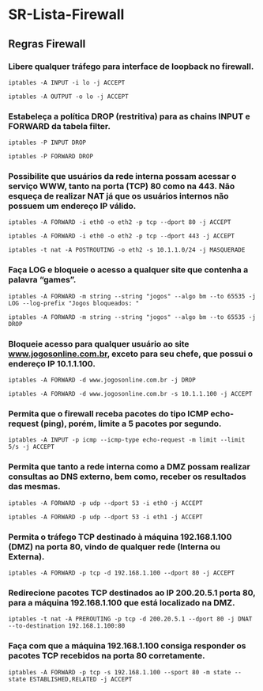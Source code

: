 # SR-Lista-Firewall

## Regras Firewall
### Libere qualquer tráfego para interface de loopback no firewall.
 ```shell
iptables -A INPUT -i lo -j ACCEPT
```
```shell
iptables -A OUTPUT -o lo -j ACCEPT
```
### Estabeleça a política DROP (restritiva) para as chains INPUT e FORWARD da tabela filter.
```shell
iptables -P INPUT DROP
```
```shell
iptables -P FORWARD DROP
```
### Possibilite que usuários da rede interna possam acessar o serviço WWW, tanto na porta (TCP) 80 como na 443. Não esqueça de realizar NAT já que os usuários internos não possuem um endereço IP válido.
```shell
iptables -A FORWARD -i eth0 -o eth2 -p tcp --dport 80 -j ACCEPT 
```
```shell
iptables -A FORWARD -i eth0 -o eth2 -p tcp --dport 443 -j ACCEPT
```
```shell
iptables -t nat -A POSTROUTING -o eth2 -s 10.1.1.0/24 -j MASQUERADE
```
### Faça LOG e bloqueie o acesso a qualquer site que contenha a palavra “games”.
```shell
iptables -A FORWARD -m string --string "jogos" --algo bm --to 65535 -j LOG --log-prefix "Jogos bloqueados: "
```
```shell
iptables -A FORWARD -m string --string "jogos" --algo bm --to 65535 -j DROP
```
### Bloqueie acesso para qualquer usuário ao site www.jogosonline.com.br, exceto para seu chefe, que possui o endereço IP 10.1.1.100.
```shell
iptables -A FORWARD -d www.jogosonline.com.br -j DROP
```
```shell
iptables -A FORWARD -d www.jogosonline.com.br -s 10.1.1.100 -j ACCEPT
```
### Permita que o firewall receba pacotes do tipo ICMP echo-request (ping), porém, limite a 5 pacotes por segundo.
```shell
iptables -A INPUT -p icmp --icmp-type echo-request -m limit --limit 5/s -j ACCEPT
```
### Permita que tanto a rede interna como a DMZ possam realizar consultas ao DNS externo, bem como, receber os resultados das mesmas.
```shell
iptables -A FORWARD -p udp --dport 53 -i eth0 -j ACCEPT
```
```shell
iptables -A FORWARD -p udp --dport 53 -i eth1 -j ACCEPT
```
### Permita o tráfego TCP destinado à máquina 192.168.1.100 (DMZ) na porta 80, vindo de qualquer rede (Interna ou Externa).
```shell
iptables -A FORWARD -p tcp -d 192.168.1.100 --dport 80 -j ACCEPT
```
### Redirecione pacotes TCP destinados ao IP 200.20.5.1 porta 80, para a máquina 192.168.1.100 que está localizado na DMZ.
```shell
iptables -t nat -A PREROUTING -p tcp -d 200.20.5.1 --dport 80 -j DNAT --to-destination 192.168.1.100:80
```
### Faça com que a máquina 192.168.1.100 consiga responder os pacotes TCP recebidos na porta 80 corretamente.
```shell
iptables -A FORWARD -p tcp -s 192.168.1.100 --sport 80 -m state --state ESTABLISHED,RELATED -j ACCEPT
```

